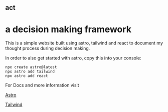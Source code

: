 ## act
# a decision making framework

This is a simple website built using astro, tailwind and react to document my thought process during decision making.




In order to also get started with astro, copy this into your console:

```
npx create astro@latest
npx astro add tailwind
npx astro add react
```

For Docs and more information visit

[Astro](https://astro.build/)

[Tailwind](https://tailwindcss.com/)
